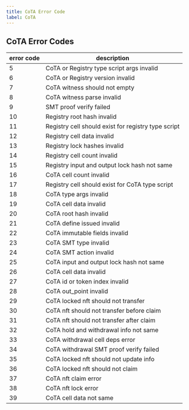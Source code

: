 ```yaml
---
title: CoTA Error Code
label: CoTA
---
```


## CoTA Error Codes

| error code | description                                         |
| ---------- | --------------------------------------------------- |
| 5          | CoTA or Registry type script args invalid           |
| 6          | CoTA or Registry version invalid                    |
| 7          | CoTA witness should not empty                       |
| 8          | CoTA witness parse invalid                          |
| 9          | SMT proof verify failed                             |
| 10         | Registry root hash invalid                          |
| 11         | Registry cell should exist for registry type script |
| 12         | Registry cell data invalid                          |
| 13         | Registry lock hashes invalid                        |
| 14         | Registry cell count invalid                         |
| 15         | Registry input and output lock hash not same        |
| 16         | CoTA cell count invalid                             |
| 17         | Registry cell should exist for CoTA type script     |
| 18         | CoTA type args invalid                              |
| 19         | CoTA cell data invalid                              |
| 20         | CoTA root hash invalid                              |
| 21         | CoTA define issued invalid                          |
| 22         | CoTA immutable fields invalid                       |
| 23         | CoTA SMT type invalid                               |
| 24         | CoTA SMT action invalid                             |
| 25         | CoTA input and output lock hash not same            |
| 26         | CoTA cell data invalid                              |
| 27         | CoTA id or token index invalid                      |
| 28         | CoTA out_point invalid                              |
| 29         | CoTA locked nft should not transfer                 |
| 30         | CoTA nft should not transfer before claim           |
| 31         | CoTA nft should not transfer after claim            |
| 32         | CoTA hold and withdrawal info not same              |
| 33         | CoTA withdrawal cell deps error                     |
| 34         | CoTA withdrawal SMT proof verify failed             |
| 35         | CoTA locked nft should not update info              |
| 36         | CoTA locked nft should not claim                    |
| 37         | CoTA nft claim error                                |
| 38         | CoTA nft lock error                                 |
| 39         | CoTA cell data not same                             |
